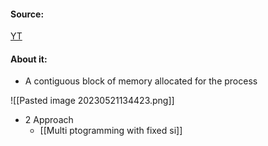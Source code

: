 #### Source:
[YT](https://www.youtube.com/watch?v=lxus-whQDnk&list=PLXj4XH7LcRfDrdQuJTHIPmKMpa7eYVaPm&index=50)

#### About it:

* A contiguous block of memory allocated for the process

![[Pasted image 20230521134423.png]]

* 2 Approach
	* [[Multi ptogramming with fixed si]]
